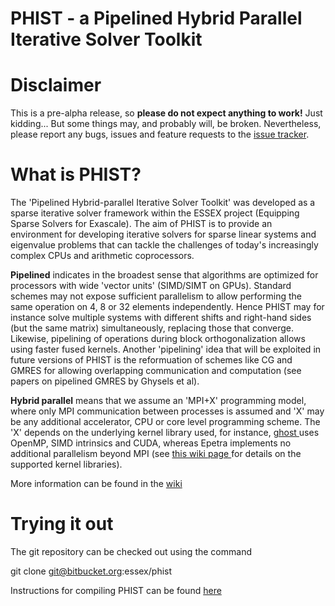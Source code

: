 PHIST - a Pipelined Hybrid Parallel Iterative Solver Toolkit
============================================================

Disclaimer
==========

This is a pre-alpha release, so **please do not expect anything to work!** Just 
kidding... But some things may, and probably will, be broken.
Nevertheless, please report any bugs, issues and feature requests to the [issue 
tracker](https://bitbucket.org/essex/phist/issues).


What is PHIST?
==============

The 'Pipelined Hybrid-parallel Iterative Solver Toolkit' was developed as a
sparse iterative solver framework within the ESSEX project (Equipping Sparse Solvers for Exascale).
The aim of PHIST is to provide an environment for developing iterative solvers for sparse linear 
systems and eigenvalue problems that can tackle the challenges of today's increasingly complex CPUs and
arithmetic coprocessors.

**Pipelined** indicates in the broadest sense that algorithms are optimized for processors with wide 'vector 
units' (SIMD/SIMT on GPUs). Standard schemes may not expose sufficient parallelism to allow performing the same 
operation on 4, 8 or 32 elements independently. Hence PHIST may for instance solve multiple systems with 
different shifts and right-hand sides (but the same matrix) simultaneously,
replacing those that converge. Likewise, pipelining of operations during block orthogonalization allows using faster 
fused kernels. Another 'pipelining' idea that will be exploited in future versions of PHIST is the reformuation of 
schemes like CG and GMRES for allowing overlapping communication and computation (see papers on pipelined GMRES by 
Ghysels et al).

**Hybrid parallel** means that we assume an 'MPI+X' programming model, where only MPI communication between processes is 
assumed and 'X' may be any additional accelerator, CPU or core level programming scheme. The 'X' depends on the 
underlying kernel library used, for instance, [ ghost ](https://bitbucket.org/essex/ghost) uses OpenMP, SIMD intrinsics 
and CUDA, whereas Epetra implements no additional parallelism beyond MPI 
(see [ this wiki page ](https://bitbucket.org/essex/phist/wiki/phist_kernel_libs.md) for details on the supported kernel 
libraries).

More information can be found in the [ wiki ](https://bitbucket.org/essex/phist/wiki/Home.md)


Trying it out
=============

The git repository can be checked out using the command

  git clone git@bitbucket.org:essex/phist

Instructions for compiling PHIST can be found [ here ](https://bitbucket.org/essex/phist/wiki/phist_installation.md)
